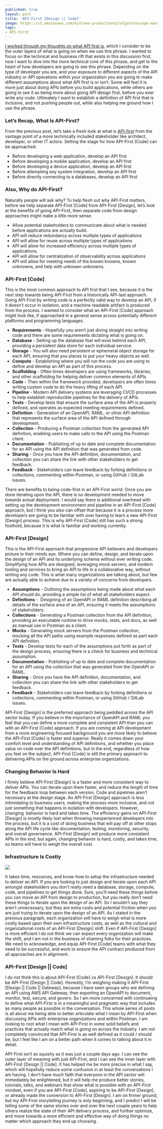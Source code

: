 ```yaml
---
published: true
layout: post
title: 'API-First [Design || Code]'
image: https://s3.amazonaws.com/kinlane-productions2/algorotoscope-master/la_muse-alan-turing-side.jpg
tags:
- API-First
---
```


[I worked through my thoughts on what API first is](http://apievangelist.com/2020/03/09/what-is-api-first/), which I consider to be the outer layers of what is going on when we use this phrase. I wanted to focus on the technical and business rift that exists in this discussion first, now I want to dive into the more technical core of this phrase, and get to the heart of how developers are going to see this phrase. Depending on the type of developer you are, and your exposure to different aspects of the API industry or API operations within your organization you are going to make different assumptions about what API first is or isn’t. Some will feel it is more just about doing APIs before you build applications, while others are going to see it as being more about going API design first, before you ever write any code. Ultimately I want to establish a definition of API first that is inclusive, and not pushing people out, while also helping me ground how I use the phrase.

### Let’s Recap, What Is API-First?

From the previous post, let’s take a fresh look at what is [API-first](https://www.postman.com/api-first/) from the vantage point of a more technically included stakeholder like architect, developer, or other IT actors. Setting the stage for how API-First \[Code\] can be approached.

*   Before developing a web application, develop an API first
*   Before developing a mobile application, develop an API first
*   Before developing a device application, develop an API first
*   Before attempting any system integration, develop an API first
*   Before directly connecting to a databases, develop an API first

### Also, Why do API-First?

Naturally people will ask why? To help flesh out why API-First matters, before we help separate API-First \[Code\] from API-First \[Design\], let’s look at the benefits of going API-First, then separate code from design approaches might make a little more sense.

*   Allow potential stakeholders to communicate about what is needed before applications are actually build.
*   API will reduce redundancy across multiple types of applications
*   API will allow for reuse across multiple types of applications
*   API will allow for increased efficiency across multiple types of applications.
*   API will allow for centralization of observability across applications
*   API will allow for meeting needs of the known knowns, known unknowns, and help with unknown unknowns.

### API-First \[Code\]

This is the most common approach to API first that I see, because it is the next step towards being API-First from a historically API-last approach. Going API-First by writing code is a perfectly valid way to develop an API, if it doesn’t occur in isolation, and a machine readable artifact is produced from the process. I wanted to consider what an API-First \[Code\] approach might look like, if approached in a general sense across potentially different platforms and programming languages. 

*   **Requirements** - Hopefully you aren’t just diving straight into writing code and there are some requirements dictating what is going on.
*   **Database** - Setting up the database that will exist behind each API, providing a persistent data store for each individual service.
*   **Storage** - You will also need persistent or ephemeral object storage for each API, ensuring that you places to put your heavy objects as well.
*   **Compute** - Establishing where you will run the code you are using to define and develop an API as part of this process.
*   **Scaffolding** - Often times developers are using frameworks, libraries, and other scaffolding for helping deliver common elements of APIs.
*   **Code** - Then within the framework provided, developers are often times writing custom code to do the heavy lifting of each API.
*   **Pipeline** - Modern API delivery systems are leveraging CI/CD processes to help establish reproducible pipelines for the delivery of APIs.
*   **Tests** - Develop tests that ensure the surface area of the API is properly defined, and operates as expected meeting requirements defined.
*   **Definition** - Generation of an OpenAPI, RAML, or other API definition that represents the surface area of the API defined through development.
*   **Collection** - Producing a Postman collection from the generated API definition, enabling users to make calls to the API using the Postman client.
*   **Documentation** - Publishing of up to date and complete documentation for an API using the API definition that was generated from code.
*   **Sharing** - Once you have the API definition, documentation, and collection you can share the link with other stakeholders to get feedback.
*   **Feedback** - Stakeholders can leave feedback by forking definitions or collections, commenting within Postman, or using GitHub / GitLab issues.

There are benefits to being code-first in an API-First world. Once you are done iterating upon the API, there is no development needed to move towards actual deployment. I would say there is additional overhead with setting up the development environment and pipeline in an API-First \[Code\] approach, but I think you also can offset that because it is a process more developers are going to be familiar with over having to learn a new API-First \[Design\] process. This is why API-First \[Code\] still has such a strong foothold, because it is what is familiar and working currently.

### API-First \[Design\]

This is the API-First approach that progressive API believers and developers picture in their minds eye. Where you can define, design, and iterate upon the design of an API and its underlying schema without ever writing code. Simplifying how APIs are designed, leveraging mock servers, and modern tooling and services to bring an API to life in a collaborative way, without writing any code. This is what many organizations are talking about, but few are actually able to achieve due to a variety of concerns from developers.

*   **Assumptions** - Outlining the assumptions being made about what each API should do, providing a simple list of what all stakeholders expect.
*   **Definitions** -  Designing of an OpenAPI or RAML definition describing all details of the surface area of an API, ensuring it meets the assumptions of stakeholders.
*   **Collections** - Generating a Postman collection from the API definition, providing an executable runtime to drive mocks, tests, and docs, as well as manual use in Postman as a client.
*   **Mocks** - Generating mock servers from the Postman collection, mocking all the API paths using example responses defined as part each API definition.
*   **Tests** - Develop tests for each of the assumptions put forth as part of the design process, ensuring there is a check for business and technical assumption.
*   **Documentation** - Publishing of up to date and complete documentation for an API using the collection that was generated from the OpenAPI or RAML.
*   **Sharing** - Once you have the API definition, documentation, and collection you can share the link with other stakeholders to get feedback.
*   **Feedback** - Stakeholders can leave feedback by forking definitions or collections, commenting within Postman, or using GitHub / GitLab issues.

API-First \[Design\] is the preferred approach being peddled across the API sector today. If you believe in the importance of OpenAPI and RAML you feel that you can define a more complete and consistent API than you can with an API-First \[Code\] approach. If you are coming at API development from a more engineering focused background you are more likely to believe the API-First \[Code\] is faster and superior. Really it comes down your comfort level and understanding of API definitions, and whether you place value on code over the API definitions, but in the end, regardless of how you feel on the subject, API-First \[Code\] is still the primary approach to delivering APIs on the ground across enterprise organizations.

### Changing Behavior Is Hard

I firmly believe API-First \[Design\] is a faster and more consistent way to deliver APIs. You can iterate upon them faster, and reduce the length of time for the feedback loop between each version. Code and pipelines aren’t necessary at the design stage. An API-First \[Design\] approach is less intimidating to business users, making the process more inclusive, and not just something that happens in isolation with developers. However, changing  behavior is hard and takes time. The efficiency gains on API-First \[Design\] is mostly likely lost when throwing inexperienced developers into the process, but it is a cost of doing business that will pay off at other stops along the API life cycle like documentation, testing, monitoring, security, and overall governance. API-First \[Design\] will produce more consistent APIs in the end, but again, changing behavior is hard, costly, and takes time, so teams will have to weigh the overall cost.

### Infrastructure Is Costly

![](https://s3.amazonaws.com/kinlane-productions2/algorotoscope-master/la-muse-blechlety-old-racks.jpg)

It takes time, resources, and know-how to setup the infrastructure needed to deliver an API. If you are looking to just design and iterate upon each API amongst stakeholders you don’t really need a database, storage, compute, code, and pipelines to get things done. Sure, you’ll need these things before you can move an API from design to production, but you really don’t need these things to iterate upon the design of an API. So I wouldn’t say they aren’t unnecessary, but they are extra costs and potential friction when you are just trying to iterate upon the design of an API. As I stated in the previous paragraph, each organization will have to weigh what is more costly based upon their own infrastructure costs, as well as the cultural and organizational costs of an API-First \[Design\] shift. Even if API-First \[Design\] is more efficient I do not think we can expect every organization will make the shift, and I am not in the business of shaming folks for their practices. We need to acknowledge, and equip API-First \[Code\] teams with what they need to be successful, and work to ensure the API contract produced from all approaches are in alignment.

### API-First \[Design || Code\]

I do not think this is about API-First \[Code\] vs API-First \[Design\]. It should be API-First \[Design || Code\]. Honestly, I’m weighing making it API-First \[Design || Code || Gateway\], because I have seen groups who are defining an API using AWS API Gateway, then exporting an OpenAPI to document, monitor, test, secure, and govern. So I am more concerned with continueing to define what API-First is in a meaningful and pragmatic way that includes as many people as possible in the conversation. This whole series of posts is all about me being able to better articulate what I mean by API-First when discussing APIs with enterprise organizations and within Postman. I am looking to root what I mean with API-First in some solid beliefs and practices that actually match what is going on across the industry. I am not completely convinced that API-First is as well defined as it could / should be, but I feel like I am on a better path when it comes to talking about it in detail.

API-First isn’t as squishy as it was just a couple days ago. I can see the outer layer of meaning with just API-First, and I can see the inner layer with API-First \[Design || Code\]. It has helped me be more precise in what I say, which will hopefully reduce some confusion in at least the conversations I am having. I don’t have much faith that everyone in the API sector will immediately be enlightened, but it will help me produce better stories, tutorials, talks, and webinars that show what is possible with an API-First mindset, even if you are API-First \[Code\], aspiring to be API-First \[Design\], or already made the conversion to API-First \[Design\]. I am on firmer ground, but my API-First storytelling journey is only beginning, and I predict I will be telling some of the same stories over and over the next couple years to help others realize the state of their API delivery process, and further optimize, and move towards a more efficient and effective way of doing things no matter which approach they end up choosing.